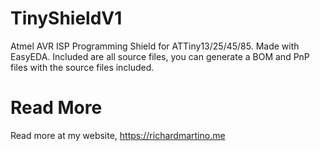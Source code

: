# TinyShieldV1
Atmel AVR ISP Programming Shield for ATTiny13/25/45/85. Made with EasyEDA. Included are all source files, you can generate a BOM and PnP files with the source files included.

# Read More
Read more at my website, https://richardmartino.me
